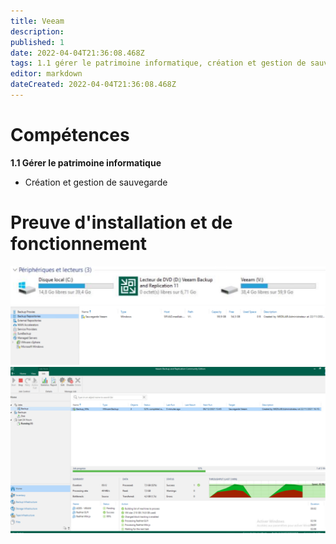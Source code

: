 ```yaml
---
title: Veeam
description: 
published: 1
date: 2022-04-04T21:36:08.468Z
tags: 1.1 gérer le patrimoine informatique, création et gestion de sauvegarde
editor: markdown
dateCreated: 2022-04-04T21:36:08.468Z
---
```


# Compétences
**1.1 Gérer le patrimoine informatique**
- Création et gestion de sauvegarde

# Preuve d'installation et de fonctionnement
![disk.png](/images/disk.png)
![backup_repo.png](/images/backup_repo.png)
![job1.png](/images/job1.png)